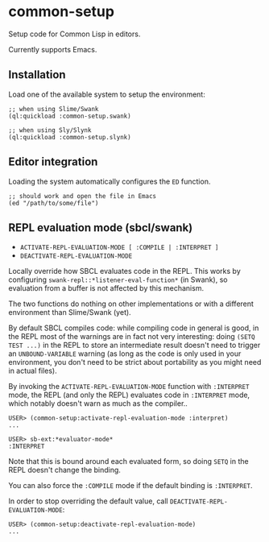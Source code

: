 # common-setup

Setup code for Common Lisp in editors.

Currently supports Emacs.

## Installation

Load one of the available system to setup the environment:

    ;; when using Slime/Swank
    (ql:quickload :common-setup.swank)

    ;; when using Sly/Slynk
    (ql:quickload :common-setup.slynk)

## Editor integration

Loading the system automatically configures the `ED` function.

    ;; should work and open the file in Emacs
    (ed "/path/to/some/file")

## REPL evaluation mode (sbcl/swank)

- `ACTIVATE-REPL-EVALUATION-MODE [ :COMPILE | :INTERPRET ]`
- `DEACTIVATE-REPL-EVALUATION-MODE` 

Locally override how SBCL evaluates code in the REPL. This works by
configuring `swank-repl::*listener-eval-function*` (in Swank), so
evaluation from a buffer is not affected by this mechanism.

The two functions do nothing on other implementations or with a
different environment than Slime/Swank (yet).

By default SBCL compiles code: while compiling code in general is
good, in the REPL most of the warnings are in fact not very
interesting: doing `(SETQ TEST ...)` in the REPL to store an
intermediate result doesn't need to trigger an `UNBOUND-VARIABLE`
warning (as long as the code is only used in your environment, you
don't need to be strict about portability as you might need in actual
files).

By invoking the `ACTIVATE-REPL-EVALUATION-MODE` function with
`:INTERPRET` mode, the REPL (and only the REPL) evaluates code in
`:INTERPRET` mode, which notably doesn't warn as much as the
compiler..

    USER> (common-setup:activate-repl-evaluation-mode :interpret)
    ...
    
    USER> sb-ext:*evaluator-mode*
    :INTERPRET
    
Note that this is bound around each evaluated form, so doing `SETQ` in
the REPL doesn't change the binding.

You can also force the `:COMPILE` mode if the default binding is `:INTERPRET`.

In order to stop overriding the default value, call `DEACTIVATE-REPL-EVALUATION-MODE`:

    USER> (common-setup:deactivate-repl-evaluation-mode)
    ...
    

